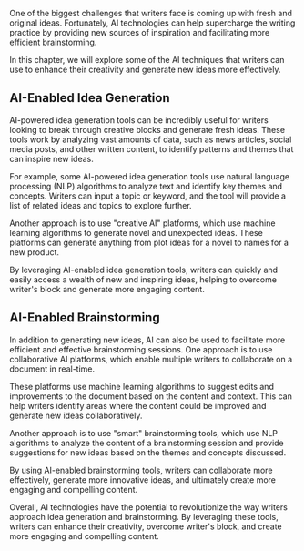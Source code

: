 
One of the biggest challenges that writers face is coming up with fresh and original ideas. Fortunately, AI technologies can help supercharge the writing practice by providing new sources of inspiration and facilitating more efficient brainstorming.

In this chapter, we will explore some of the AI techniques that writers can use to enhance their creativity and generate new ideas more effectively.

AI-Enabled Idea Generation
--------------------------

AI-powered idea generation tools can be incredibly useful for writers looking to break through creative blocks and generate fresh ideas. These tools work by analyzing vast amounts of data, such as news articles, social media posts, and other written content, to identify patterns and themes that can inspire new ideas.

For example, some AI-powered idea generation tools use natural language processing (NLP) algorithms to analyze text and identify key themes and concepts. Writers can input a topic or keyword, and the tool will provide a list of related ideas and topics to explore further.

Another approach is to use "creative AI" platforms, which use machine learning algorithms to generate novel and unexpected ideas. These platforms can generate anything from plot ideas for a novel to names for a new product.

By leveraging AI-enabled idea generation tools, writers can quickly and easily access a wealth of new and inspiring ideas, helping to overcome writer's block and generate more engaging content.

AI-Enabled Brainstorming
------------------------

In addition to generating new ideas, AI can also be used to facilitate more efficient and effective brainstorming sessions. One approach is to use collaborative AI platforms, which enable multiple writers to collaborate on a document in real-time.

These platforms use machine learning algorithms to suggest edits and improvements to the document based on the content and context. This can help writers identify areas where the content could be improved and generate new ideas collaboratively.

Another approach is to use "smart" brainstorming tools, which use NLP algorithms to analyze the content of a brainstorming session and provide suggestions for new ideas based on the themes and concepts discussed.

By using AI-enabled brainstorming tools, writers can collaborate more effectively, generate more innovative ideas, and ultimately create more engaging and compelling content.

Overall, AI technologies have the potential to revolutionize the way writers approach idea generation and brainstorming. By leveraging these tools, writers can enhance their creativity, overcome writer's block, and create more engaging and compelling content.
